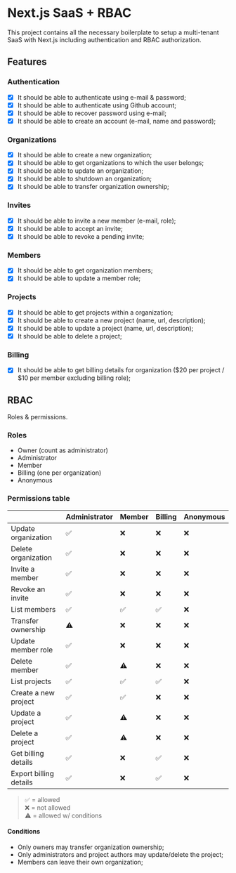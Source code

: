 # Next.js SaaS + RBAC

This project contains all the necessary boilerplate to setup a multi-tenant SaaS with Next.js including authentication and RBAC authorization.

## Features

### Authentication

- [x]  It should be able to authenticate using e-mail & password;
- [x]  It should be able to authenticate using Github account;
- [x]  It should be able to recover password using e-mail;
- [x]  It should be able to create an account (e-mail, name and password);

### Organizations

- [x]  It should be able to create a new organization;
- [x]  It should be able to get organizations to which the user belongs;
- [x]  It should be able to update an organization;
- [x]  It should be able to shutdown an organization;
- [x]  It should be able to transfer organization ownership;

### Invites

- [x]  It should be able to invite a new member (e-mail, role);
- [x]  It should be able to accept an invite;
- [x]  It should be able to revoke a pending invite;

### Members

- [x]  It should be able to get organization members;
- [x]  It should be able to update a member role;

### Projects

- [x]  It should be able to get projects within a organization;
- [x]  It should be able to create a new project (name, url, description);
- [x]  It should be able to update a project (name, url, description);
- [x]  It should be able to delete a project;

### Billing

- [x]  It should be able to get billing details for organization ($20 per project / $10 per member excluding billing role);

## RBAC

Roles & permissions.

### Roles

- Owner (count as administrator)
- Administrator
- Member
- Billing (one per organization)
- Anonymous

### Permissions table

|                          | Administrator | Member | Billing | Anonymous |
| ------------------------ | ------------- | ------ | ------- | --------- |
| Update organization      | ✅            | ❌     | ❌      | ❌        |
| Delete organization      | ✅            | ❌     | ❌      | ❌        |
| Invite a member          | ✅            | ❌     | ❌      | ❌        |
| Revoke an invite         | ✅            | ❌     | ❌      | ❌        |
| List members             | ✅            | ✅     | ✅      | ❌        |
| Transfer ownership       | ⚠️            | ❌     | ❌      | ❌        |
| Update member role       | ✅            | ❌     | ❌      | ❌        |
| Delete member            | ✅            | ⚠️     | ❌      | ❌        |
| List projects            | ✅            | ✅     | ✅      | ❌        |
| Create a new project     | ✅            | ✅     | ❌      | ❌        |
| Update a project         | ✅            | ⚠️     | ❌      | ❌        |
| Delete a project         | ✅            | ⚠️     | ❌      | ❌        |
| Get billing details      | ✅            | ❌     | ✅      | ❌        |
| Export billing details   | ✅            | ❌     | ✅      | ❌        |

> ✅ = allowed  
> ❌ = not allowed  
> ⚠️ = allowed w/ conditions

#### Conditions

- Only owners may transfer organization ownership;
- Only administrators and project authors may update/delete the project;
- Members can leave their own organization;